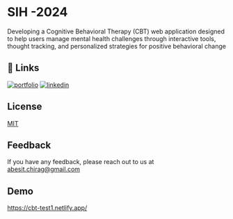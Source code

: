 
# SIH -2024
Developing a Cognitive Behavioral Therapy (CBT) web application designed to help users manage mental health challenges through interactive tools, thought tracking, and personalized strategies for positive behavioral change


## 🔗 Links
[![portfolio](https://img.shields.io/badge/my_portfolio-000?style=for-the-badge&logo=ko-fi&logoColor=white)](https://chiragtyagi.netlify.app/)
[![linkedin](https://img.shields.io/badge/linkedin-0A66C2?style=for-the-badge&logo=linkedin&logoColor=white)](https://www.linkedin.com/in/chiragtyagi86)



## License

[MIT](https://choosealicense.com/licenses/mit/)


## Feedback

If you have any feedback, please reach out to us at abesit.chirag@gmail.com

## Demo
https://cbt-test1.netlify.app/

